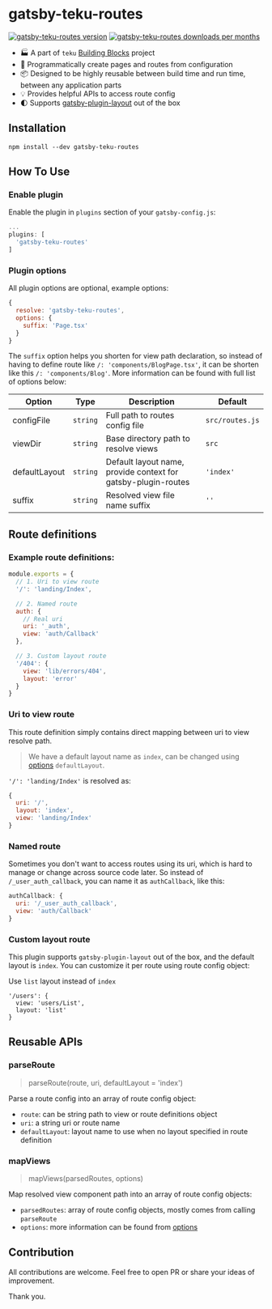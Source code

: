 gatsby-teku-routes
=====
[![gatsby-teku-routes version][npm-version-badge]][npm-url]
[![gatsby-teku-routes downloads per months][npm-downloads-badge]][npm-url]

- 🏭 A part of `teku` [Building Blocks](https://github.com/tekuasia/blocks) project
- 🚀 Programmatically create pages and routes from configuration
- 📦 Designed to be highly reusable between build time and run time, between any application parts
- 💡 Provides helpful APIs to access route config
- 🌓 Supports [gatsby-plugin-layout](https://www.gatsbyjs.com/plugins/gatsby-plugin-layout/) out of the box

## Installation

```shell
npm install --dev gatsby-teku-routes
```

## How To Use

### Enable plugin

Enable the plugin in `plugins` section of your `gatsby-config.js`:

```javascript
...
plugins: [
  'gatsby-teku-routes'
]
```

### Plugin options

All plugin options are optional, example options:

```javascript
{
  resolve: 'gatsby-teku-routes',
  options: {
    suffix: 'Page.tsx'
  }
}
```

The `suffix` option helps you shorten for view path declaration, so instead of having to define route like `/: 'components/BlogPage.tsx'`, it can be shorten like this `/: 'components/Blog'`. More information can be found with full list of options below:

| Option        | Type     | Description                                                   | Default         |
|---------------|----------|---------------------------------------------------------------|-----------------|
| configFile    | `string` | Full path to routes config file                               | `src/routes.js` |
| viewDir       | `string` | Base directory path to resolve views                          | `src`           |
| defaultLayout | `string` | Default layout name, provide context for gatsby-plugin-routes | `'index'`       |
| suffix        | `string` | Resolved view file name suffix                                | `''`            |

## Route definitions

### Example route definitions:

```javascript
module.exports = {
  // 1. Uri to view route
  '/': 'landing/Index',

  // 2. Named route
  auth: {
    // Real uri
    uri: '_auth',
    view: 'auth/Callback'
  },

  // 3. Custom layout route
  '/404': {
    view: 'lib/errors/404',
    layout: 'error'
  }
}

```

### Uri to view route

This route definition simply contains direct mapping between uri to view resolve path.

> We have a default layout name as `index`, can be changed using [options](#plugin-options) `defaultLayout`.

`'/': 'landing/Index'` is resolved as:
```javascript
{
  uri: '/',
  layout: 'index',
  view: 'landing/Index'
}
```

### Named route

Sometimes you don't want to access routes using its uri, which is hard to manage or change across source code later. So instead of `/_user_auth_callback`, you can name it as `authCallback`, like this:

```javascript
authCallback: {
  uri: '/_user_auth_callback',
  view: 'auth/Callback'
}
```

### Custom layout route

This plugin supports `gatsby-plugin-layout` out of the box, and the default layout is `index`. You can customize it per route using route config object:

Use `list` layout instead of `index`
```
'/users': {
  view: 'users/List',
  layout: 'list'
}
```

## Reusable APIs

### parseRoute

> parseRoute(route, uri, defaultLayout = 'index')

Parse a route config into an array of route config object:
* `route`: can be string path to view or route definitions object
* `uri`: a string uri or route name
* `defaultLayout`: layout name to use when no layout specified in route definition

### mapViews

> mapViews(parsedRoutes, options)

Map resolved view component path into an array of route config objects:
* `parsedRoutes`: array of route config objects, mostly comes from calling `parseRoute`
* `options`: more information can be found from [options](#plugin-options)

## Contribution

All contributions are welcome. Feel free to open PR or share your ideas of improvement.

Thank you.

[npm-url]: https://www.npmjs.com/package/gatsby-teku-routes
[npm-downloads-badge]: https://img.shields.io/npm/dw/gatsby-teku-routes
[npm-version-badge]: https://badge.fury.io/js/gatsby-teku-routes.svg
